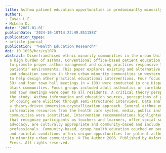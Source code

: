 ```yaml
---
title: Asthma patient education opportunities in predominantly minority urban communities
authors:
- Zayas L.E.
- McLean D.
date: '2007-01-01'
publishDate: '2024-10-10T14:22:49.851158Z'
publication_types:
- article-journal
publication: '*Health Education Research*'
doi: 10.1093/her/cyl070
abstract: Disenfranchised ethnic minority communities in the urban United States experience
  a high burden of asthma. Conventional office-based patient education often is insufficient
  to promote proper asthma management and coping practices responsive to minority
  patients' environments. This paper explores existing and alternative asthma information
  and education sources in three urban minority communities in western New York State
  to help design other practical educational interventions. Four focus groups (n =
  59) and four town hall meetings (n = 109) were conducted in one Hispanic and two
  black communities. Focus groups included adult asthmatics or caretakers of asthmatics,
  and town meetings were open to all residents. A critical theory perspective informed
  the study. Asthma information and education sources, perceptions of asthma and ways
  of coping were elicited through semi-structured interviews. Data analysis followed
  a theory-driven immersion-crystallization approach. Several asthma education and
  information resources from the health care system, media, public institutions and
  communities were identified. Intervention recommendations highlighted asthma workshops
  that recognize participants as teachers and learners, offer social support, promote
  advocacy, are culturally appropriate and community-based and include health care
  professionals. Community-based, group health education couched on people's experiences
  and societal conditions offers unique opportunities for patient asthma care empowerment
  in minority urban communities. © The Author 2006. Published by Oxford University
  Press. All rights reserved.
---
```

